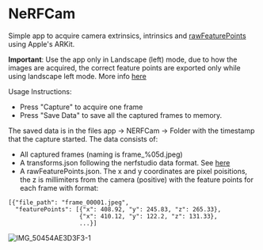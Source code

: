 # NeRFCam

Simple app to acquire camera extrinsics, intrinsics and [rawFeaturePoints](https://developer.apple.com/documentation/arkit/arframe/2887449-rawfeaturepoints) using Apple's ARKit.

**Important**: Use the app only in Landscape (left) mode, due to how the images are acquired, the correct feature points are exported only while using landscape left mode. More info [here](https://developer.apple.com/documentation/uikit/uiimage/orientation)

Usage Instructions:
- Press "Capture" to acquire one frame
- Press "Save Data" to save all the captured frames to memory.

The saved data is in the files app -> NERFCam -> Folder with the timestamp that the capture started. The data consists of:

- All captured frames (naming is frame_%05d.jpeg)
- A transforms.json following the nerfstudio data format. See [here](https://docs.nerf.studio/en/latest/quickstart/data_conventions.html)
- A rawFeaturePoints.json. The x and y coordinates are pixel poisitions, the z is millimiters from the camera (positive) with the feature points for each frame with format:
```
[{"file_path": "frame_00001.jpeg", 
  "featurePoints": [{"x": 408.92, "y": 245.83, "z": 265.33}, 
                    {"x": 410.12, "y": 122.2, "z": 131.33}, 
                    ...}]
```

![IMG_50454AE3D3F3-1](https://user-images.githubusercontent.com/33829944/220628037-c075ca9d-4819-49ee-bc76-d203d6fc3cb5.jpeg)
